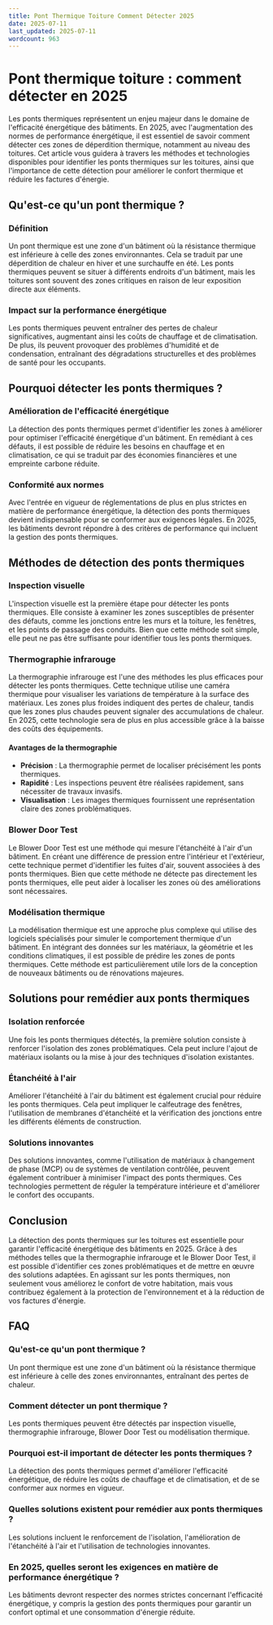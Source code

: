 ```yaml
---
title: Pont Thermique Toiture Comment Détecter 2025
date: 2025-07-11
last_updated: 2025-07-11
wordcount: 963
---
```


# Pont thermique toiture : comment détecter en 2025

Les ponts thermiques représentent un enjeu majeur dans le domaine de l'efficacité énergétique des bâtiments. En 2025, avec l'augmentation des normes de performance énergétique, il est essentiel de savoir comment détecter ces zones de déperdition thermique, notamment au niveau des toitures. Cet article vous guidera à travers les méthodes et technologies disponibles pour identifier les ponts thermiques sur les toitures, ainsi que l'importance de cette détection pour améliorer le confort thermique et réduire les factures d'énergie.

## Qu'est-ce qu'un pont thermique ?

### Définition

Un pont thermique est une zone d'un bâtiment où la résistance thermique est inférieure à celle des zones environnantes. Cela se traduit par une déperdition de chaleur en hiver et une surchauffe en été. Les ponts thermiques peuvent se situer à différents endroits d'un bâtiment, mais les toitures sont souvent des zones critiques en raison de leur exposition directe aux éléments.

### Impact sur la performance énergétique

Les ponts thermiques peuvent entraîner des pertes de chaleur significatives, augmentant ainsi les coûts de chauffage et de climatisation. De plus, ils peuvent provoquer des problèmes d'humidité et de condensation, entraînant des dégradations structurelles et des problèmes de santé pour les occupants.

## Pourquoi détecter les ponts thermiques ?

### Amélioration de l'efficacité énergétique

La détection des ponts thermiques permet d'identifier les zones à améliorer pour optimiser l'efficacité énergétique d'un bâtiment. En remédiant à ces défauts, il est possible de réduire les besoins en chauffage et en climatisation, ce qui se traduit par des économies financières et une empreinte carbone réduite.

### Conformité aux normes

Avec l'entrée en vigueur de réglementations de plus en plus strictes en matière de performance énergétique, la détection des ponts thermiques devient indispensable pour se conformer aux exigences légales. En 2025, les bâtiments devront répondre à des critères de performance qui incluent la gestion des ponts thermiques.

## Méthodes de détection des ponts thermiques

### Inspection visuelle

L'inspection visuelle est la première étape pour détecter les ponts thermiques. Elle consiste à examiner les zones susceptibles de présenter des défauts, comme les jonctions entre les murs et la toiture, les fenêtres, et les points de passage des conduits. Bien que cette méthode soit simple, elle peut ne pas être suffisante pour identifier tous les ponts thermiques.

### Thermographie infrarouge

La thermographie infrarouge est l'une des méthodes les plus efficaces pour détecter les ponts thermiques. Cette technique utilise une caméra thermique pour visualiser les variations de température à la surface des matériaux. Les zones plus froides indiquent des pertes de chaleur, tandis que les zones plus chaudes peuvent signaler des accumulations de chaleur. En 2025, cette technologie sera de plus en plus accessible grâce à la baisse des coûts des équipements.

#### Avantages de la thermographie

- **Précision** : La thermographie permet de localiser précisément les ponts thermiques.
- **Rapidité** : Les inspections peuvent être réalisées rapidement, sans nécessiter de travaux invasifs.
- **Visualisation** : Les images thermiques fournissent une représentation claire des zones problématiques.

### Blower Door Test

Le Blower Door Test est une méthode qui mesure l'étanchéité à l'air d'un bâtiment. En créant une différence de pression entre l'intérieur et l'extérieur, cette technique permet d'identifier les fuites d'air, souvent associées à des ponts thermiques. Bien que cette méthode ne détecte pas directement les ponts thermiques, elle peut aider à localiser les zones où des améliorations sont nécessaires.

### Modélisation thermique

La modélisation thermique est une approche plus complexe qui utilise des logiciels spécialisés pour simuler le comportement thermique d'un bâtiment. En intégrant des données sur les matériaux, la géométrie et les conditions climatiques, il est possible de prédire les zones de ponts thermiques. Cette méthode est particulièrement utile lors de la conception de nouveaux bâtiments ou de rénovations majeures.

## Solutions pour remédier aux ponts thermiques

### Isolation renforcée

Une fois les ponts thermiques détectés, la première solution consiste à renforcer l'isolation des zones problématiques. Cela peut inclure l'ajout de matériaux isolants ou la mise à jour des techniques d'isolation existantes.

### Étanchéité à l'air

Améliorer l'étanchéité à l'air du bâtiment est également crucial pour réduire les ponts thermiques. Cela peut impliquer le calfeutrage des fenêtres, l'utilisation de membranes d'étanchéité et la vérification des jonctions entre les différents éléments de construction.

### Solutions innovantes

Des solutions innovantes, comme l'utilisation de matériaux à changement de phase (MCP) ou de systèmes de ventilation contrôlée, peuvent également contribuer à minimiser l'impact des ponts thermiques. Ces technologies permettent de réguler la température intérieure et d'améliorer le confort des occupants.

## Conclusion

La détection des ponts thermiques sur les toitures est essentielle pour garantir l'efficacité énergétique des bâtiments en 2025. Grâce à des méthodes telles que la thermographie infrarouge et le Blower Door Test, il est possible d'identifier ces zones problématiques et de mettre en œuvre des solutions adaptées. En agissant sur les ponts thermiques, non seulement vous améliorez le confort de votre habitation, mais vous contribuez également à la protection de l'environnement et à la réduction de vos factures d'énergie.

## FAQ

### Qu'est-ce qu'un pont thermique ?

Un pont thermique est une zone d'un bâtiment où la résistance thermique est inférieure à celle des zones environnantes, entraînant des pertes de chaleur.

### Comment détecter un pont thermique ?

Les ponts thermiques peuvent être détectés par inspection visuelle, thermographie infrarouge, Blower Door Test ou modélisation thermique.

### Pourquoi est-il important de détecter les ponts thermiques ?

La détection des ponts thermiques permet d'améliorer l'efficacité énergétique, de réduire les coûts de chauffage et de climatisation, et de se conformer aux normes en vigueur.

### Quelles solutions existent pour remédier aux ponts thermiques ?

Les solutions incluent le renforcement de l'isolation, l'amélioration de l'étanchéité à l'air et l'utilisation de technologies innovantes.

### En 2025, quelles seront les exigences en matière de performance énergétique ?

Les bâtiments devront respecter des normes strictes concernant l'efficacité énergétique, y compris la gestion des ponts thermiques pour garantir un confort optimal et une consommation d'énergie réduite.